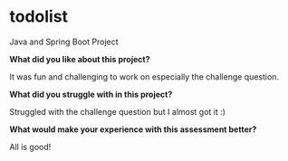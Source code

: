 # todolist
Java and Spring Boot Project

**What did you like about this project?**

It was fun and challenging to work on especially the challenge question.

**What did you struggle with in this project?**

Struggled with the challenge question but I almost got it :)

**What would make your experience with this assessment better?**

All is good!
